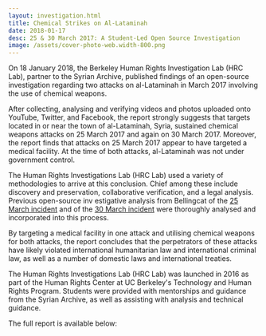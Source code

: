 ```yaml
---
layout: investigation.html
title: Chemical Strikes on Al-Lataminah
date: 2018-01-17
desc: 25 & 30 March 2017: A Student-Led Open Source Investigation
image: /assets/cover-photo-web.width-800.png
---
```

On 18 January 2018, the Berkeley Human Rights Investigation Lab (HRC Lab), partner to the Syrian Archive, published findings of an open-source investigation regarding two attacks on al-Lataminah in March 2017 involving the use of chemical weapons.

After collecting, analysing and verifying videos and photos uploaded onto YouTube, Twitter, and Facebook, the report strongly suggests that targets located in or near the town of al-Lataminah, Syria, sustained chemical weapons attacks on 25 March 2017 and again on 30 March 2017. Moreover, the report finds that attacks on 25 March 2017 appear to have targeted a medical facility. At the time of both attacks, al-Lataminah was not under government control.

The Human Rights Investigations Lab (HRC Lab) used a variety of methodologies to arrive at this conclusion. Chief among these include discovery and preservation, collaborative verification, and a legal analysis. Previous open-source inv estigative analysis from Bellingcat of the [25 March incident](https://www.bellingcat.com/news/mena/2017/10/09/summary-open-source-evidence-march-25th-2017-chlorine-attack-al-lataminah-hama/) and of the [30 March incident](https://www.bellingcat.com/news/mena/2017/10/26/investigating-march-30-2017-sarin-attack-al-lataminah/) were thoroughly analysed and incorporated into this process.

By targeting a medical facility in one attack and utilising chemical weapons for both attacks, the report concludes that the perpetrators of these attacks have likely violated international humanitarian law and international criminal law, as well as a number of domestic laws and international treaties.

The Human Rights Investigations Lab (HRC Lab) was launched in 2016 as part of the Human Rights Center at UC Berkeley's Technology and Human Rights Program. Students were provided with mentorships and guidance from the Syrian Archive, as well as assisting with analysis and technical guidance.

The full report is available below:

